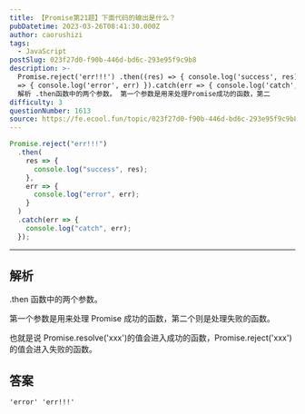 ```yaml
---
title: 【Promise第21题】下面代码的输出是什么？
pubDatetime: 2023-03-26T08:41:30.000Z
author: caorushizi
tags:
  - JavaScript
postSlug: 023f27d0-f90b-446d-bd6c-293e95f9c9b8
description: >-
  Promise.reject('err!!!') .then((res) => { console.log('success', res) }, (err)
  => { console.log('error', err) }).catch(err => { console.log('catch', err) })
  解析 .then函数中的两个参数。 第一个参数是用来处理Promise成功的函数，第二
difficulty: 3
questionNumber: 1613
source: https://fe.ecool.fun/topic/023f27d0-f90b-446d-bd6c-293e95f9c9b8
---
```


```js
Promise.reject("err!!!")
  .then(
    res => {
      console.log("success", res);
    },
    err => {
      console.log("error", err);
    }
  )
  .catch(err => {
    console.log("catch", err);
  });
```

---

## 解析

.then 函数中的两个参数。

第一个参数是用来处理 Promise 成功的函数，第二个则是处理失败的函数。

也就是说 Promise.resolve('xxx')的值会进入成功的函数，Promise.reject('xxx')的值会进入失败的函数。

## 答案

```
'error' 'err!!!'
```
